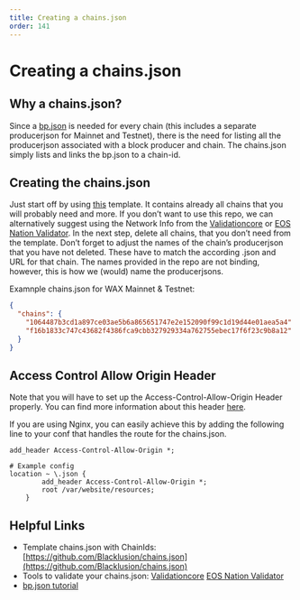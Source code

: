 ```yaml
---
title: Creating a chains.json
order: 141
---
```


# Creating a chains.json

## Why a chains.json?

Since a [bp.json](/operate/wax-bp/bp-json) is needed for every chain (this includes a separate producerjson for Mainnet and Testnet), there is the need for listing all the producerjson associated with a block producer and chain. The chains.json simply lists and links the bp.json to a chain-id.

## Creating the chains.json

Just start off by using [this](https://github.com/Blacklusion/chains.json) template. It contains already all chains that you will probably need and more. If you don’t want to use this repo, we can alternatively suggest using the Network Info from the [Validationcore](https://wax.validationcore.io/services/network-info) or [EOS Nation Validator](https://validate.eosnation.io/wax/info/).
In the next step, delete all chains, that you don’t need from the template. Don’t forget to adjust the names of the chain’s producerjson that you have not deleted. These have to match the according .json and URL for that chain. The names provided in the repo are not binding, however, this is how we (would) name the producerjsons.

Examnple chains.json for WAX Mainnet & Testnet:
```json
{
  "chains": {
    "1064487b3cd1a897ce03ae5b6a865651747e2e152090f99c1d19d44e01aea5a4": "/wax.json",
    "f16b1833c747c43682f4386fca9cbb327929334a762755ebec17f6f23c9b8a12": "/wax-testnet.json"
  }
}
```

## Access Control Allow Origin Header

Note that you will have to set up the Access-Control-Allow-Origin Header properly. You can find more information about this header [here](https://developer.mozilla.org/en-US/docs/Web/HTTP/Headers/Access-Control-Allow-Headers).

If you are using Nginx, you can easily achieve this by adding the following line to your conf that handles the route for the chains.json.

```nginx
add_header Access-Control-Allow-Origin *;
```

```nginx
# Example config
location ~ \.json {
        add_header Access-Control-Allow-Origin *;
        root /var/website/resources;
    }
```

## Helpful Links
- Template chains.json with ChainIds: [https://github.com/Blacklusion/chains.json](https://github.com/Blacklusion/chains.json)
- Tools to validate your chains.json: [Validationcore](https://wax.validationcore.io/validations) [EOS Nation Validator](https://validate.eosnation.io/wax/producers/)
- [bp.json tutorial](/operate/wax-bp/bp-json)
